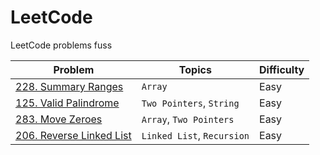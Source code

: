 # LeetCode

LeetCode problems fuss

| Problem | Topics | Difficulty |
| ------- | ------ | ---------- |
| [228. Summary Ranges](https://leetcode.com/problems/summary-ranges/) | `Array` | Easy |
| [125. Valid Palindrome](https://leetcode.com/problems/valid-palindrome/) | `Two Pointers`, `String` | Easy |
| [283. Move Zeroes](https://leetcode.com/problems/move-zeroes/) | `Array`, `Two Pointers` | Easy |
| [206. Reverse Linked List](https://leetcode.com/problems/reverse-linked-list/)| `Linked List`, `Recursion` | Easy |

